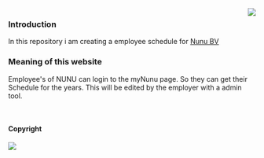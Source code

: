 <img align='right' src="https://cdn.discordapp.com/attachments/1013721210271576095/1014145901587087411/unknown.png" class=center>

### Introduction

In this repository i am creating a employee schedule for [Nunu BV](https://nunu.nl/nl/home)

### Meaning of this website

Employee's of NUNU can login to the myNunu page. So they can get their Schedule for the years. This will be edited by the employer with a admin tool.

<br>

#### Copyright
<img src="https://media.discordapp.net/attachments/483325612899958796/1001793104493432855/Picsart_22-07-27_12-07-54-560.jpg?width=116&height=63"></img>
